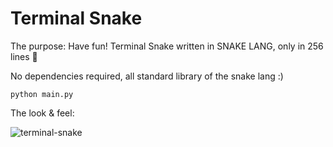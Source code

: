 # Terminal Snake

The purpose: Have fun! Terminal Snake written in SNAKE LANG, only in 256 lines 🐸

No dependencies required, all standard library of the snake lang :)

```shell
python main.py
```

The look & feel:

![terminal-snake](add-giff-here)
